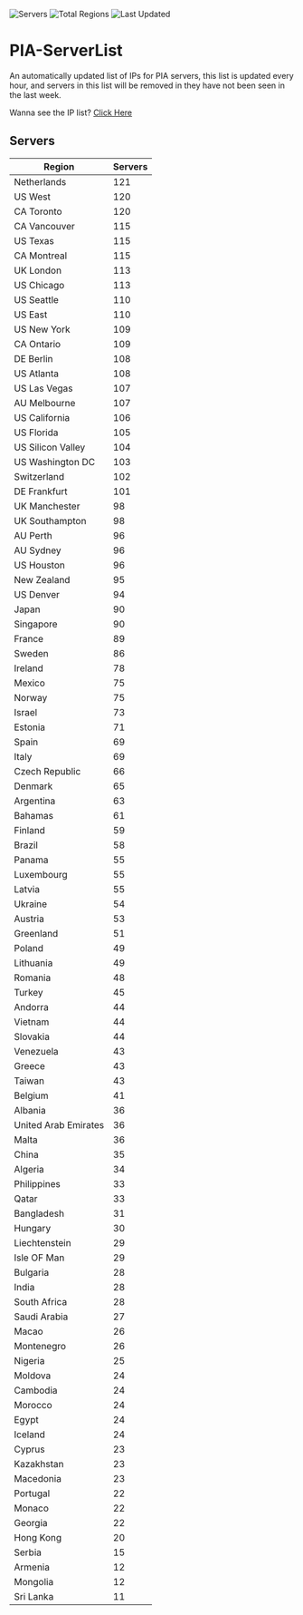 ![Servers](https://img.shields.io/badge/Servers-6,022-darkgreen)
![Total Regions](https://img.shields.io/badge/Total_Regions-97-darkgreen)
![Last Updated](https://img.shields.io/badge/Last_Updated-April_28_2024_05:01_EDT-darkgreen)

# PIA-ServerList
An automatically updated list of IPs for PIA servers, this list is updated every hour, and servers in this list will be removed in they have not been seen in the last week.

Wanna see the IP list? [Click Here](./context.json)

## Servers
| Region               | Servers |
|----------------------|---------|
| Netherlands | 121 |
| US West | 120 |
| CA Toronto | 120 |
| CA Vancouver | 115 |
| US Texas | 115 |
| CA Montreal | 115 |
| UK London | 113 |
| US Chicago | 113 |
| US Seattle | 110 |
| US East | 110 |
| US New York | 109 |
| CA Ontario | 109 |
| DE Berlin | 108 |
| US Atlanta | 108 |
| US Las Vegas | 107 |
| AU Melbourne | 107 |
| US California | 106 |
| US Florida | 105 |
| US Silicon Valley | 104 |
| US Washington DC | 103 |
| Switzerland | 102 |
| DE Frankfurt | 101 |
| UK Manchester | 98 |
| UK Southampton | 98 |
| AU Perth | 96 |
| AU Sydney | 96 |
| US Houston | 96 |
| New Zealand | 95 |
| US Denver | 94 |
| Japan | 90 |
| Singapore | 90 |
| France | 89 |
| Sweden | 86 |
| Ireland | 78 |
| Mexico | 75 |
| Norway | 75 |
| Israel | 73 |
| Estonia | 71 |
| Spain | 69 |
| Italy | 69 |
| Czech Republic | 66 |
| Denmark | 65 |
| Argentina | 63 |
| Bahamas | 61 |
| Finland | 59 |
| Brazil | 58 |
| Panama | 55 |
| Luxembourg | 55 |
| Latvia | 55 |
| Ukraine | 54 |
| Austria | 53 |
| Greenland | 51 |
| Poland | 49 |
| Lithuania | 49 |
| Romania | 48 |
| Turkey | 45 |
| Andorra | 44 |
| Vietnam | 44 |
| Slovakia | 44 |
| Venezuela | 43 |
| Greece | 43 |
| Taiwan | 43 |
| Belgium | 41 |
| Albania | 36 |
| United Arab Emirates | 36 |
| Malta | 36 |
| China | 35 |
| Algeria | 34 |
| Philippines | 33 |
| Qatar | 33 |
| Bangladesh | 31 |
| Hungary | 30 |
| Liechtenstein | 29 |
| Isle OF Man | 29 |
| Bulgaria | 28 |
| India | 28 |
| South Africa | 28 |
| Saudi Arabia | 27 |
| Macao | 26 |
| Montenegro | 26 |
| Nigeria | 25 |
| Moldova | 24 |
| Cambodia | 24 |
| Morocco | 24 |
| Egypt | 24 |
| Iceland | 24 |
| Cyprus | 23 |
| Kazakhstan | 23 |
| Macedonia | 23 |
| Portugal | 22 |
| Monaco | 22 |
| Georgia | 22 |
| Hong Kong | 20 |
| Serbia | 15 |
| Armenia | 12 |
| Mongolia | 12 |
| Sri Lanka | 11 |